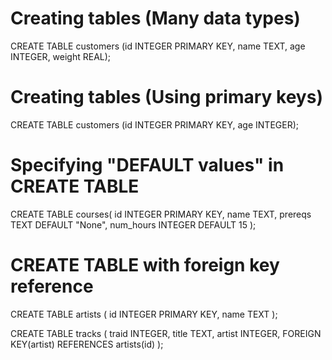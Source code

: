 # Creating tables (Many data types)
CREATE TABLE customers (id INTEGER PRIMARY KEY, name TEXT, age INTEGER, weight REAL);

# Creating tables (Using primary keys)
CREATE TABLE customers (id INTEGER PRIMARY KEY, age INTEGER);

# Specifying "DEFAULT values" in CREATE TABLE
CREATE TABLE courses(
    id INTEGER PRIMARY KEY,
    name TEXT,
    prereqs TEXT DEFAULT "None",
    num_hours INTEGER DEFAULT 15
);

# CREATE TABLE with foreign key reference
CREATE TABLE artists (
  id    INTEGER PRIMARY KEY, 
  name  TEXT
);

CREATE TABLE tracks (
  traid INTEGER, 
  title TEXT, 
  artist INTEGER,
  FOREIGN KEY(artist) REFERENCES artists(id)
);